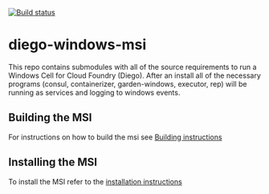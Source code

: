[![Build status](https://ci.appveyor.com/api/projects/status/q41mqu9vb34ljxtq/branch/master?svg=true)](https://ci.appveyor.com/project/greenhouse/diego-windows-msi/branch/master)

# diego-windows-msi

This repo contains submodules with all of the source requirements to run a
Windows Cell for Cloud Foundry (Diego). After an install all of the necessary
programs (consul, containerizer, garden-windows, executor, rep) will be running
as services and logging to windows events.


## Building the MSI

For instructions on how to build the msi see [Building instructions](docs/BUILDING.md)

## Installing the MSI

To install the MSI refer to the [installation instructions](docs/INSTALL.md)
